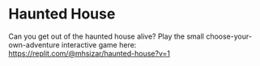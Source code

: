 # Haunted House

Can you get out of the haunted house alive? Play the small choose-your-own-adventure interactive game here: https://replit.com/@mhsizar/haunted-house?v=1
